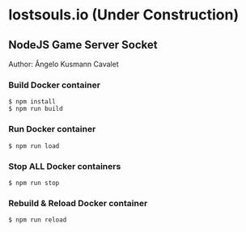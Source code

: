 # lostsouls.io (Under Construction)

## NodeJS Game Server Socket
 Author: Ângelo Kusmann Cavalet


### Build Docker container
    $ npm install
    $ npm run build

### Run Docker container
    $ npm run load

### Stop ALL Docker containers
    $ npm run stop

### Rebuild & Reload Docker container
    $ npm run reload